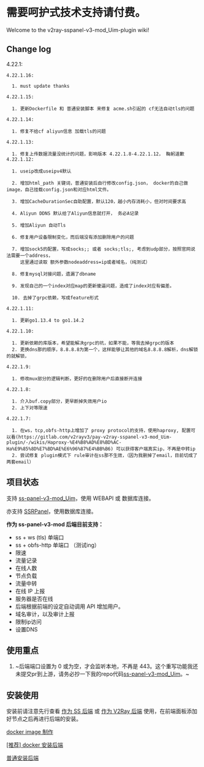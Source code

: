 # 需要呵护式技术支持请付费。
Welcome to the v2ray-sspanel-v3-mod_Uim-plugin wiki!
## Change log
4.22.1:

    4.22.1.16:

      1. must update thanks 

    4.22.1.15:

      1. 更新Dockerfile 和 普通安装脚本 来修复 acme.sh引起的 cf无法自动tls的问题

    4.22.1.14:
      
      1. 修复不给cf aliyun信息 加载tls的问题

    4.22.1.13:

      1. 修复上传数据流量没统计的问题，影响版本 4.22.1.8-4.22.1.12， 鞠躬道歉
    4.22.1.12:
       
      1. useip改成useipv4默认

      2. 增加html_path 关键词，普通安装后自行修改config.json， docker的自己做image，自己挂载config.json和对应html文件。
   
      3. 增加CacheDurationSec自助配置，默认120，越小内存消耗小，但对时间要求高
    
      4. Aliyun DDNS 默认给了Aliyun信息就打开， 务必A记录

      5. 增加Aliyun 自动Tls
     
      6. 修复用户设备限制变化，而后端没有添加删除用户的问题
      
      7. 增加sock5的配置，写成socks;; 或者 socks;tls;, 考虑到udp部分，按照官网说法需要一个address，
         这里通过读取 额外参数nodeaddress=ip或者域名，（纯测试）

      8. 修复mysql对接问题，遗漏了dbname

      9. 发现自己的一个index对应map的更新傻逼问题，造成了index对应有偏差。
       
      10. 去掉了grpc依赖，写成feature形式
     
    4.22.1.11:
 
      1. 更新go1.13.4 to go1.14.2

    4.22.1.10:
     
      1. 更新依赖的库版本，希望能解决grpc的坑，如果不能，等我去掉grpc的版本
      2. 更换dns那的顺序，8.8.8.8为第一个，这样能够让其他的域名8.8.8.8解析，dns解锁的就解锁，

    4.22.1.9:
      
      1. 修改mux部分的逻辑判断，更好的在删除用户后直接断开连接

    4.22.1.8:

      1. 介入buf.copy部分，更早断掉失效用户io
      2. 上下对等限速

    4.22.1.7:

      1. 在ws，tcp,obfs-http上增加了 proxy protocol的支持，使用haproxy, 配置可以看(https://gitlab.com/v2rayv3/pay-v2ray-sspanel-v3-mod_Uim-plugin/-/wikis/Haproxy-%E4%B8%AD%E8%BD%AC-Ha%E9%85%8D%E7%BD%AE%E6%96%87%E4%BB%B6) 可以获得客户端真实ip，不再是中转ip
      2. 尝试修复 plugin模式下 rule审计在ss那不生效，（因为我删掉了email，目前切成了两套email）

## 项目状态

支持 [ss-panel-v3-mod_Uim](https://github.com/NimaQu/ss-panel-v3-mod_Uim)，使用 WEBAPI 或 数据库连接。

亦支持 [SSRPanel](https://github.com/ssrpanel/SSRPanel)，使用数据库连接。

**作为 ss-panel-v3-mod 后端目前支持：**

- ss + ws (tls) 单端口
- ss + obfs-http 单端口 （测试ing）
- 限速
- 流量记录
- 在线人数
- 节点负载
- 流量中转
- 在线 IP 上报
- 服务器是否在线
- 后端根据前端的设定自动调用 API 增加用户。
- 域名审计，以及审计上报
- 限制ip访问
- 设置DNS

## 使用重点

1. ~后端端口设置为 0 或为空，才会监听本地，不再是 443。这个重写功能我还未提交pr到上游，请务必抄一下我的repo代码[ss-panel-v3-mod_Uim](https://github.com/v2rayv3/ss-panel-v3-mod_Uim)。~

## 安装使用

安装前请注意先行查看 [作为 SS 后端](https://gitlab.com/v2rayv3/pay-v2ray-sspanel-v3-mod_Uim-plugin/-/wikis/%5B配置%5D-作为-SS-后端) 或 [作为 V2Ray 后端](https://gitlab.com/v2rayv3/pay-v2ray-sspanel-v3-mod_Uim-plugin/-/wikis/%5B配置%5D-作为-V2Ray-后端) 使用，在前端面板添加好节点之后再进行后端的安装。

[docker image 制作](https://gitlab.com/v2rayv3/pay-v2ray-sspanel-v3-mod_Uim-plugin/-/wikis/Docker-image%E5%88%B6%E4%BD%9C) 

[[推荐] docker 安装后端](https://gitlab.com/v2rayv3/pay-v2ray-sspanel-v3-mod_Uim-plugin/-/wikis/docker-%E5%AE%89%E8%A3%85%E5%90%8E%E7%AB%AF)

[普通安装后端](https://gitlab.com/v2rayv3/pay-v2ray-sspanel-v3-mod_Uim-plugin/-/wikis/普通安装后端)